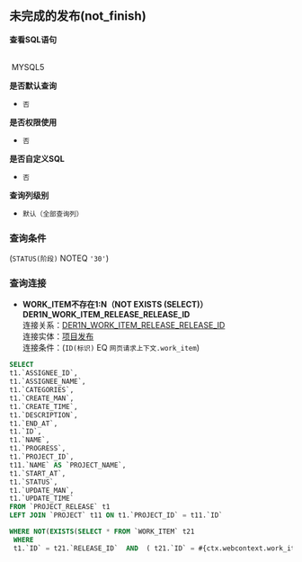 ## 未完成的发布(not_finish) <!-- {docsify-ignore-all} -->



<p class="panel-title"><b>查看SQL语句</b></p>
<br>

<el-row>
&nbsp;<el-tag @click="MYSQL5 = true">MYSQL5</el-tag>
</el-row>

<br>
<p class="panel-title"><b>是否默认查询</b></p>

* `否`

<p class="panel-title"><b>是否权限使用</b></p>

* `否`

<p class="panel-title"><b>是否自定义SQL</b></p>

* `否`

<p class="panel-title"><b>查询列级别</b></p>

* `默认（全部查询列）`



### 查询条件

(`STATUS(阶段)` NOTEQ `'30'`)



### 查询连接
* **WORK_ITEM不存在1:N（NOT EXISTS (SELECT)）DER1N_WORK_ITEM_RELEASE_RELEASE_ID**<br>
连接关系：[DER1N_WORK_ITEM_RELEASE_RELEASE_ID](der/DER1N_WORK_ITEM_RELEASE_RELEASE_ID)<br>
连接实体：[项目发布](module/ProjMgmt/release)<br>
连接条件：(`ID(标识)` EQ `网页请求上下文.work_item`)<br>




<el-dialog v-model="MYSQL5" title="MYSQL5">

```sql
SELECT
t1.`ASSIGNEE_ID`,
t1.`ASSIGNEE_NAME`,
t1.`CATEGORIES`,
t1.`CREATE_MAN`,
t1.`CREATE_TIME`,
t1.`DESCRIPTION`,
t1.`END_AT`,
t1.`ID`,
t1.`NAME`,
t1.`PROGRESS`,
t1.`PROJECT_ID`,
t11.`NAME` AS `PROJECT_NAME`,
t1.`START_AT`,
t1.`STATUS`,
t1.`UPDATE_MAN`,
t1.`UPDATE_TIME`
FROM `PROJECT_RELEASE` t1 
LEFT JOIN `PROJECT` t11 ON t1.`PROJECT_ID` = t11.`ID` 

WHERE NOT(EXISTS(SELECT * FROM `WORK_ITEM` t21 
 WHERE 
 t1.`ID` = t21.`RELEASE_ID`  AND  ( t21.`ID` = #{ctx.webcontext.work_item} ) )) AND ( t1.`STATUS` <> '30' )
```

</el-dialog>

<script>
 const { createApp } = Vue
  createApp({
    data() {
      return {
                MYSQL5 : false
        
      }
    },
    methods: {
    }
  }).use(ElementPlus).mount('#app')
</script>
